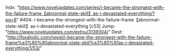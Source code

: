 Indx: "https://www.novelupdates.com/series/i-became-the-strongest-with-the-failure-frame【abnormal-state-skill】as-i-devastated-everything/?pg=8"
#404: i-became-the-strongest-with-the-failure-frame【abnormal-state-skill】as-i-devastated-everything [c53]
Jump: "https://www.novelupdates.com/extnu/3139304/"
Dest: "http://foxaholic.com/novel/i-became-the-strongest-with-the-failure-frame%e3%80%90abnormal-state-skill%e3%80%91as-i-devastated-everything/1/53/"